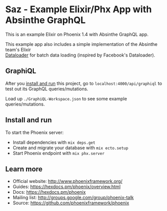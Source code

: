 # Saz - Example Elixir/Phx App with Absinthe GraphQL

This is an example Elixir on Phoenix 1.4 with Absinthe GraphQL app.

This example app also includes a simple implementation of the Absinthe team's Elixir  
[Dataloader](https://github.com/absinthe-graphql/dataloader) for batch data loading (inspired by Facebook's Dataloader).

## GraphiQL

After you [install and run](#install_and_run) this project, go to `localhost:4000/api/graphiql` to test
out its GraphQL queries/mutations.

Load up `./GraphiQL-Workspace.json` to see some example queries/mutations.

## Install and run

To start the Phoenix server:

  * Install dependencies with `mix deps.get`
  * Create and migrate your database with `mix ecto.setup`
  * Start Phoenix endpoint with `mix phx.server`

## Learn more

  * Official website: http://www.phoenixframework.org/
  * Guides: https://hexdocs.pm/phoenix/overview.html
  * Docs: https://hexdocs.pm/phoenix
  * Mailing list: http://groups.google.com/group/phoenix-talk
  * Source: https://github.com/phoenixframework/phoenix
